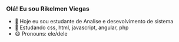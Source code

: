 ### Olá! Eu sou Rikelmen Viegas



- 🔭 Hoje eu sou estudante de Analise e desevolvimento de sistema
- 🌱 Estudando css, html, javascript, angular, php
- 😄 Pronouns: ele/dele



